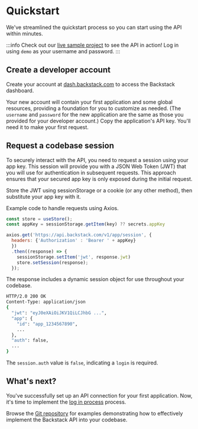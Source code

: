 # Quickstart

We've streamlined the quickstart process so you can start using the API within minutes.

:::info
Check out our [live sample project](https://main.d39dm9d7yu1652.amplifyapp.com/) to see the API in action! Log in using `demo` as your username and password.
:::

## Create a developer account

Create your account at [dash.backstack.com](https://dash.backstack.com) to access the Backstack dashboard. 

Your new account will contain your first application and some global resources, providing a foundation for you to customize as needed. (The `username` and `password` for the new application are the same as those you provided for your developer account.) Copy the application's API key. You'll need it to make your first request.


## Request a codebase session

To securely interact with the API, you need to request a session using your app key. This session will provide you with a JSON Web Token (JWT) that you will use for authentication in subsequent requests. This approach ensures that your secured app key is only exposed during the initial request.

Store the JWT using sessionStorage or a cookie (or any other method), then substitute your app key with it.

Example code to handle requests using Axios.

```js
const store = useStore();
const appKey = sessionStorage.getItem(key) ?? secrets.appKey

axios.get('https://api.backstack.com/v1/app/session', {
  headers: {'Authorization' : 'Bearer ' + appKey}
  })
  .then((response) => {
    sessionStorage.setItem('jwt', response.jwt)
    store.setSession(response);
  });
```


The response includes a dynamic session object for use throughout your codebase. 

```sh
HTTP/2.0 200 OK
Content-Type: application/json
{
  "jwt": "eyJ0eXAiOiJKV1QiLCJhbG ...",
  "app": {
    "id": "app_1234567890",
    ...
  },
  "auth": false,
  ...
}
```

The `session.auth` value is `false`, indicating a `login` is required.


## What's next?

You've successfully set up an API connection for your first application. Now, it's time to implement the [log in process](login) process.

Browse the [Git repository](https://github.com/deloachtech/backstack-vue) for examples demonstrating how to effectively implement the Backstack API into your codebase.


